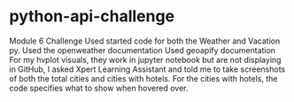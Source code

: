 # python-api-challenge
Module 6 Challenge 
Used started code for both the Weather and Vacation py.
Used the openweather documentation 
Used geoapify documentation 
For my hvplot visuals, they work in jupyter notebook but are not displaying in GitHub, I asked Xpert Learning Assistant and told me to take screenshots of both the total cities and cities with hotels. For the cities with hotels, the code specifies what to show when hovered over. 
